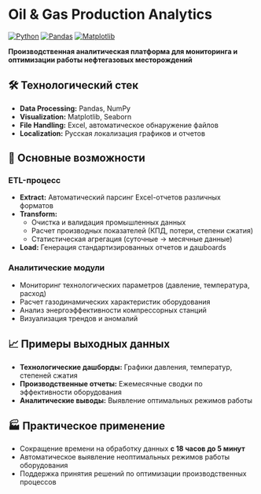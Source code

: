 # Oil & Gas Production Analytics

[![Python](https://img.shields.io/badge/Python-3.9+-blue.svg)](https://www.python.org/)
[![Pandas](https://img.shields.io/badge/Pandas-1.5+-green.svg)](https://pandas.pydata.org/)
[![Matplotlib](https://img.shields.io/badge/Matplotlib-3.6+-orange.svg)](https://matplotlib.org/)

**Производственная аналитическая платформа для мониторинга и оптимизации работы нефтегазовых месторождений**

## 🛠 Технологический стек

- **Data Processing:** Pandas, NumPy
- **Visualization:** Matplotlib, Seaborn  
- **File Handling:** Excel, автоматическое обнаружение файлов
- **Localization:** Русская локализация графиков и отчетов

## 🚀 Основные возможности

### ETL-процесс
- **Extract:** Автоматический парсинг Excel-отчетов различных форматов
- **Transform:** 
  - Очистка и валидация промышленных данных
  - Расчет производных показателей (КПД, потери, степени сжатия)
  - Статистическая агрегация (суточные → месячные данные)
- **Load:** Генерация стандартизированных отчетов и дашboards

### Аналитические модули
- Мониторинг технологических параметров (давление, температура, расход)
- Расчет газодинамических характеристик оборудования
- Анализ энергоэффективности компрессорных станций
- Визуализация трендов и аномалий

## 📈 Примеры выходных данных

- **Технологические дашборды:** Графики давления, температур, степеней сжатия
- **Производственные отчеты:** Ежемесячные сводки по эффективности оборудования
- **Аналитические выводы:** Выявление оптимальных режимов работы

## 🏭 Практическое применение

- Сокращение времени на обработку данных **с 18 часов до 5 минут**
- Автоматическое выявление неоптимальных режимов работы оборудования
- Поддержка принятия решений по оптимизации производственных процессов

